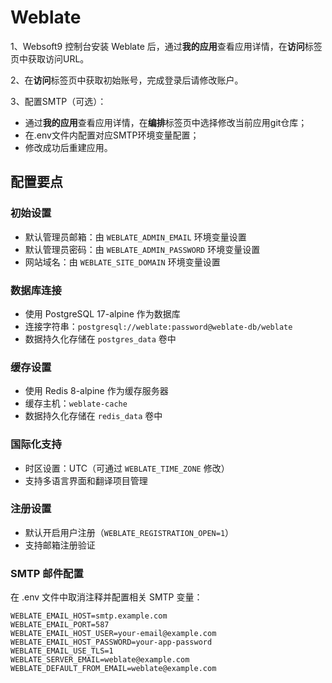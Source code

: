 # Weblate

1、Websoft9 控制台安装 Weblate 后，通过**我的应用**查看应用详情，在**访问**标签页中获取访问URL。

2、在**访问**标签页中获取初始账号，完成登录后请修改账户。

3、配置SMTP（可选）：
- 通过**我的应用**查看应用详情，在**编排**标签页中选择修改当前应用git仓库；
- 在.env文件内配置对应SMTP环境变量配置；
- 修改成功后重建应用。

## 配置要点

### 初始设置
- 默认管理员邮箱：由 `WEBLATE_ADMIN_EMAIL` 环境变量设置
- 默认管理员密码：由 `WEBLATE_ADMIN_PASSWORD` 环境变量设置
- 网站域名：由 `WEBLATE_SITE_DOMAIN` 环境变量设置

### 数据库连接
- 使用 PostgreSQL 17-alpine 作为数据库
- 连接字符串：`postgresql://weblate:password@weblate-db/weblate`
- 数据持久化存储在 `postgres_data` 卷中

### 缓存设置
- 使用 Redis 8-alpine 作为缓存服务器
- 缓存主机：`weblate-cache`
- 数据持久化存储在 `redis_data` 卷中

### 国际化支持
- 时区设置：UTC（可通过 `WEBLATE_TIME_ZONE` 修改）
- 支持多语言界面和翻译项目管理

### 注册设置
- 默认开启用户注册（`WEBLATE_REGISTRATION_OPEN=1`）
- 支持邮箱注册验证

### SMTP 邮件配置
在 .env 文件中取消注释并配置相关 SMTP 变量：
```
WEBLATE_EMAIL_HOST=smtp.example.com
WEBLATE_EMAIL_PORT=587
WEBLATE_EMAIL_HOST_USER=your-email@example.com
WEBLATE_EMAIL_HOST_PASSWORD=your-app-password
WEBLATE_EMAIL_USE_TLS=1
WEBLATE_SERVER_EMAIL=weblate@example.com
WEBLATE_DEFAULT_FROM_EMAIL=weblate@example.com
```
